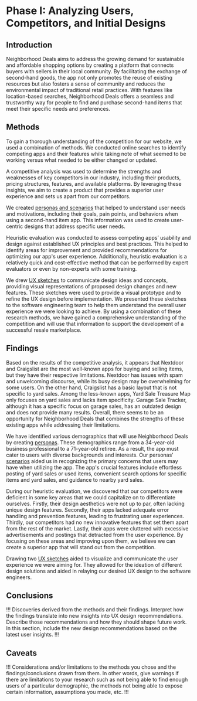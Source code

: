 # Phase I: Analyzing Users, Competitors, and Initial Designs

## Introduction

Neighborhood Deals aims to address the growing demand for sustainable and affordable shopping options by creating a platform that connects buyers with sellers in their local community. By facilitating the exchange of second-hand goods, the app not only promotes the reuse of existing resources but also fosters a sense of community and reduces the environmental impact of traditional retail practices. With features like location-based searches, Neighborhood Deals offers a seamless and trustworthy way for people to find and purchase second-hand items that meet their specific needs and preferences.

## Methods

To gain a thorough understanding of the competition for our website, we used a combination of methods. We conducted online searches to identify competing apps and their features while taking note of what seemed to be working versus what needed to be either changed or updated. 

A competitive analysis was used to determine the strengths and weaknesses of key competitors in our industry, including their products, pricing structures, features, and available platforms. By leveraging these insights, we aim to create a product that provides a superior user experience and sets us apart from our competitors.

We created [personas and scenarios](../personas/personas_and_scenarios.pdf) that helped to understand user needs and motivations, including their goals, pain points, and behaviors when using a second-hand item app. This information was used to create user-centric designs that address specific user needs.

Heuristic evaluation was conducted to assess competing apps’ usability and design against established UX principles and best practices. This helped to identify areas for improvement and provided recommendations for optimizing our app's user experience. Additionally, heuristic evaluation is a relatively quick and cost-effective method that can be performed by expert evaluators or even by non-experts with some training.

We drew [UX sketches](../sketches/neighborhood_deals_sketch.pdf) to communicate design ideas and concepts, providing visual representations of proposed design changes and new features. These sketches were used to provide a visual prototype and to refine the UX design before implementation. We presented these sketches to the software engineering team to help them understand the overall user experience we were looking to achieve.
By using a combination of these research methods, we have gained a comprehensive understanding of the competition and will use that information to support the development of a successful resale marketplace.

## Findings

Based on the results of the competitive analysis, it appears that Nextdoor and Craigslist are the most well-known apps for buying and selling items, but they have their respective limitations. Nextdoor has issues with spam and unwelcoming discourse, while its busy design may be overwhelming for some users. On the other hand, Craigslist has a basic layout that is not specific to yard sales. Among the less-known apps, Yard Sale Treasure Map only focuses on yard sales and lacks item specificity. Garage Sale Tracker, although it has a specific focus on garage sales, has an outdated design and does not provide many results. Overall, there seems to be an opportunity for Neighborhood Deals that combines the strengths of these existing apps while addressing their limitations.

We have identified various demographics that will use Neighborhood Deals by creating [personas](../personas/personas_and_scenarios.pdf). These demographics range from a 34-year-old business professional to a 71-year-old retiree. As a result, the app must cater to users with diverse backgrounds and interests. Our personas' [scenarios](../personas/personas_and_scenarios.pdf) aided us in recognizing the primary concerns that users may have when utilizing the app. The app's crucial features include effortless posting of yard sales or used items, convenient search options for specific items and yard sales, and guidance to nearby yard sales.

During our heuristic evaluation, we discovered that our competitors were deficient in some key areas that we could capitalize on to differentiate ourselves. Firstly, their design aesthetics were not up to par, often lacking unique design features. Secondly, their apps lacked adequate error handling and prevention features, leading to frustrating user experiences. Thirdly, our competitors had no new innovative features that set them apart from the rest of the market. Lastly, their apps were cluttered with excessive advertisements and postings that detracted from the user experience. By focusing on these areas and improving upon them, we believe we can create a superior app that will stand out from the competition.

Drawing two [UX sketches](../sketches/neighborhood_deals_sketch.pdf) aided to visualize and communicate the user experience we were aiming for. They allowed for the ideation of different design solutions and aided in relaying our desired UX design to the software engineers.

## Conclusions

!!! Discoveries derived from the methods and their findings. Interpret how the findings translate into new insights into UX design recommendations. Describe those recommendations and how they should shape future work. In this section, include the new design recommendations based on the latest user insights. !!!

## Caveats

!!! Considerations and/or limitations to the methods you chose and the findings/conclusions drawn from them. In other words, give warnings if there are limitations to your research such as not being able to find enough users of a particular demographic, the methods not being able to expose certain information, assumptions you made, etc. !!!
